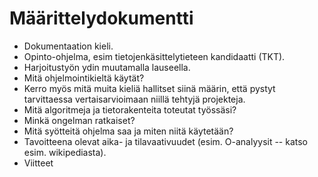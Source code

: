 # Määrittelydokumentti

- Dokumentaation kieli.
- Opinto-ohjelma, esim tietojenkäsittelytieteen kandidaatti (TKT).
- Harjoitustyön ydin muutamalla lauseella.
- Mitä ohjelmointikieltä käytät?
- Kerro myös mitä muita kieliä hallitset siinä määrin, että pystyt tarvittaessa vertaisarvioimaan niillä tehtyjä projekteja.
- Mitä algoritmeja ja tietorakenteita toteutat työssäsi?
- Minkä ongelman ratkaiset?
- Mitä syötteitä ohjelma saa ja miten niitä käytetään?
- Tavoitteena olevat aika- ja tilavaativuudet (esim. O-analyysit -- katso esim. wikipediasta).
- Viitteet

